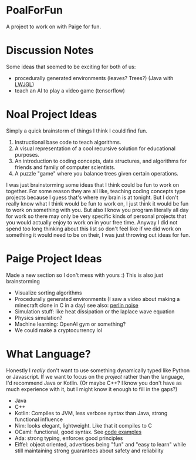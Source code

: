 # PoalForFun
A project to work on with Paige for fun.

# Discussion Notes

Some ideas that seemed to be exciting for both of us:
- procedurally generated environments (leaves? Trees?) (Java with [LWJGL](https://www.lwjgl.org/))
- teach an AI to play a video game (tensorflow)

# Noal Project Ideas

Simply a quick brainstorm of things I think I could find fun.

1. Instructional base code to teach algorithms.
2. A visual representation of a cool recursive solution for educational purposes.
3. An introduction to coding concepts, data structures, and algorithms for friends and family of computer scientists. 
4. A puzzle "game" where you balance trees given certain operations. 

I was just brainstorming some ideas that I think could be fun to work on together. For some reason they are all like, teaching coding concepts type projects because I guess that's where my brain is at tonight. But I don't really know what I think would be fun to work on, I just think it would be fun to work on something with you. But also I know you program literally all day for work so there may only be very specific kinds of personal projects that you would actually enjoy to work on in your free time. Anyway I did not spend too long thinking about this list so don't feel like if we did work on something it would need to be on their, I was just throwing out ideas for fun.

# Paige Project Ideas

Made a new section so I don't mess with yours :) This is also just brainstorming

- Visualize sorting algorithms
- Procedurally generated environments (I saw a video about making a minecraft clone in C in a day) see also: [perlin noise](https://en.wikipedia.org/wiki/Perlin_noise#Algorithm_detail)
- Simulation stuff: like heat dissipation or the laplace wave equation
- Physics simulation?
- Machine learning: OpenAI gym or something?
- We could make a cryptocurrency lol

# What Language?
Honestly I *really* don't want to use something dynamically typed like Python or Javascript. If we want to focus on the *project* rather than the language, I'd recommend Java or Kotlin. (Or maybe C++? I know you don't have as much experience with it, but I might know it enough to fill in the gaps?)

- Java
- C++
- Kotlin: Compiles to JVM, less verbose syntax than Java, strong functional influence
- Nim: looks elegant, lightweight. Like that it compiles to C
- OCaml: functional, good syntax. See [code examples](https://ocaml.org/learn/taste.html)
- Ada: strong typing, enforces good principles
- Eiffel: object oriented, advertises being "fun" and "easy to learn" while still maintaining strong guarantees about safety and reliability
